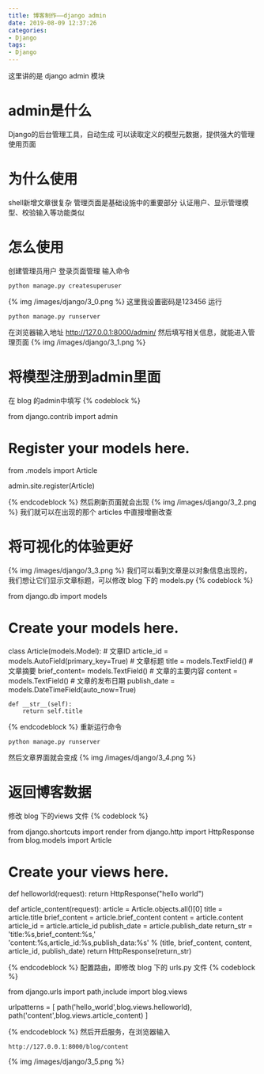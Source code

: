 ```yaml
---
title: 博客制作——django admin
date: 2019-08-09 12:37:26
categories:
- Django
tags:
- Django
---
```

这里讲的是 django admin 模块
<!-- more -->
# admin是什么
Django的后台管理工具，自动生成
可以读取定义的模型元数据，提供强大的管理使用页面
# 为什么使用
shell新增文章很复杂
管理页面是基础设施中的重要部分
认证用户、显示管理模型、校验输入等功能类似
# 怎么使用
创建管理员用户
登录页面管理
输入命令

	python manage.py createsuperuser

{% img /images/django/3_0.png %}
这里我设置密码是123456
运行

	python manage.py runserver
	
在浏览器输入地址 http://127.0.0.1:8000/admin/
然后填写相关信息，就能进入管理页面
{% img /images/django/3_1.png %}
# 将模型注册到admin里面
在 blog 的admin中填写
{% codeblock %}

from django.contrib import admin

# Register your models here.

from .models import Article

admin.site.register(Article)

{% endcodeblock %}
然后刷新页面就会出现
{% img /images/django/3_2.png %}
我们就可以在出现的那个 articles 中直接增删改查
# 将可视化的体验更好
{% img /images/django/3_3.png %}
我们可以看到文章是以对象信息出现的，我们想让它们显示文章标题，可以修改 blog 下的 models.py
{% codeblock %}

from django.db import models

# Create your models here.
class Article(models.Model):
    # 文章ID
    article_id = models.AutoField(primary_key=True)
    # 文章标题
    title = models.TextField()
    # 文章摘要
    brief_content= models.TextField()
    # 文章的主要内容
    content = models.TextField()
    # 文章的发布日期
    publish_date = models.DateTimeField(auto_now=True)

    def __str__(self):
        return self.title

{% endcodeblock %}
重新运行命令

	python manage.py runserver
	
然后文章界面就会变成
{% img /images/django/3_4.png %}
# 返回博客数据
修改 blog 下的views 文件
{% codeblock %}

from django.shortcuts import render
from django.http import HttpResponse
from blog.models import Article

# Create your views here.

def helloworld(request):
    return HttpResponse("hello world")


def article_content(request):
    article = Article.objects.all()[0]
    title = article.title
    brief_content = article.brief_content
    content = article.content
    article_id = article.article_id
    publish_date = article.publish_date
    return_str = 'title:%s,brief_content:%s,'\
                 'content:%s,article_id:%s,publish_data:%s' % (title,
                                                    brief_content,
                                                    content,
                                                    article_id,
                                                    publish_date)
    return HttpResponse(return_str)

{% endcodeblock %}
配置路由，即修改 blog 下的 urls.py 文件
{% codeblock %}

from django.urls import path,include
import blog.views

urlpatterns = [
    path('hello_world',blog.views.helloworld),
    path('content',blog.views.article_content)
]

{% endcodeblock %}
然后开启服务，在浏览器输入

	http://127.0.0.1:8000/blog/content
	
{% img /images/django/3_5.png %}




